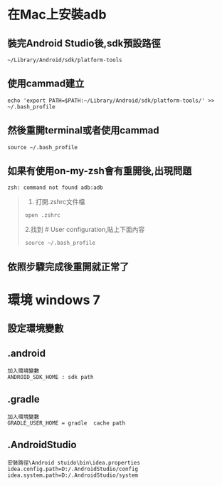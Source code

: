 # 在Mac上安裝adb
## 裝完Android Studio後,sdk預設路徑
```
~/Library/Android/sdk/platform-tools
```
## 使用cammad建立
```
echo 'export PATH=$PATH:~/Library/Android/sdk/platform-tools/' >> ~/.bash_profile
```
## 然後重開terminal或者使用cammad
```
source ~/.bash_profile
```
## 如果有使用on-my-zsh會有重開後,出現問題
```
zsh: command not found adb:adb
``` 
> 1. 打開.zshrc文件檔
> 
> ```
> open .zshrc
> ```
> 2.找到  # User configuration,貼上下面內容
> 
> ```
> source ~/.bash_profile
> ```

## 依照步驟完成後重開就正常了

# 環境 windows 7
## 設定環境變數

## .android 
```
加入環境變數
ANDROID_SDK_HOME : sdk path
```
## .gradle
```
加入環境變數
GRADLE_USER_HOME = gradle  cache path
```
## .AndroidStudio
```
安裝路徑\Android stuido\bin\idea.properties
idea.config.path=D:/.AndroidStudio/config
idea.system.path=D:/.AndroidStudio/system
```
